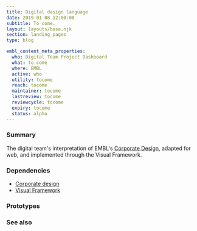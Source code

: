 ```yaml
---
title: Digital design language
date: 2019-01-08 12:00:00
subtitle: To come.
layout: layouts/base.njk
section: landing_pages
type: blog

embl_content_meta_properties:
  who: Digital Team Project Dashboard
  what: to come
  where: EMBL
  active: who
  utility: tocome
  reach: tocome
  maintainer: tocome
  lastreview: tocome
  reviewcycle: tocome
  expiry: tocome
  status: alpha
---
```


### Summary

The digital team's interpretation of EMBL's [Corporate Design](corporate-design.html), adapted for web, and implemented through the Visual Framework.

### Dependencies
- [Corporate design](corporate-design.html)
- [Visual Framework](visual-framework.html)

### Prototypes


### See also

